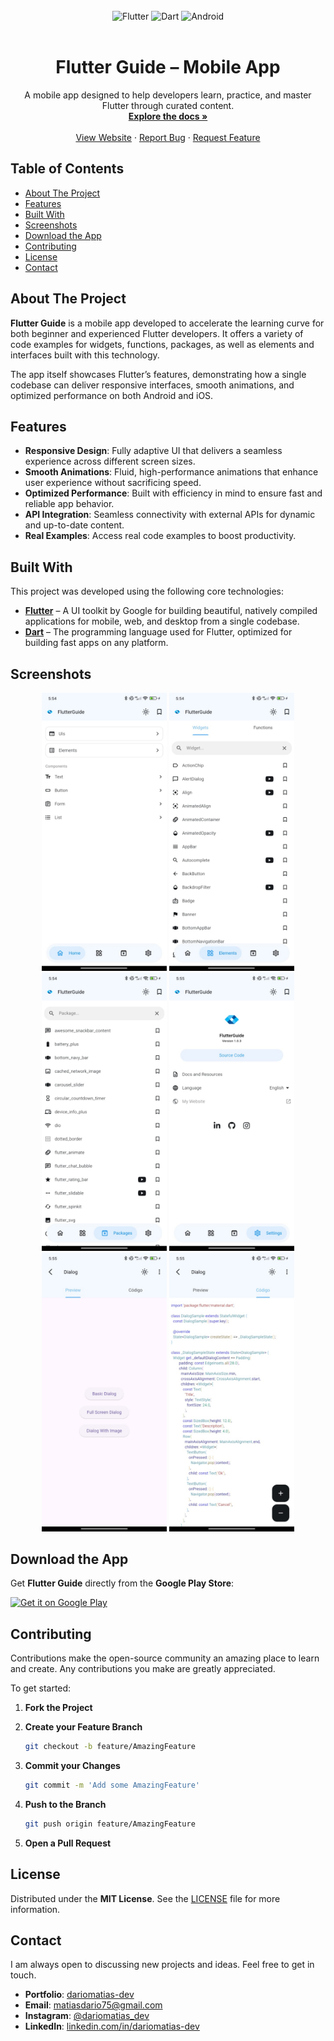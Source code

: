 <br>
<div align="center">
<img src="https://img.shields.io/badge/Flutter-02569B?style=for-the-badge&logo=flutter&logoColor=white" alt="Flutter">
<img src="https://img.shields.io/badge/Dart-0175C2?style=for-the-badge&logo=dart&logoColor=white" alt="Dart">
<img src="https://img.shields.io/badge/Android-3DDC84?style=for-the-badge&logo=android&logoColor=white" alt="Android">
</div>
<br>

<h1 align="center">Flutter Guide – Mobile App</h1>

<p align="center">
A mobile app designed to help developers learn, practice, and master Flutter through curated content.
<br>
<a href="#about-the-project"><strong>Explore the docs »</strong></a>
<br>
<br>
<a href="https://flutterguide.app">View Website</a>
·
<a href="https://github.com/dariomatias-dev/flutter_guide_app/issues">Report Bug</a>
·
<a href="https://github.com/dariomatias-dev/flutter_guide_app/issues">Request Feature</a>
</p>

## Table of Contents

- [About The Project](#about-the-project)
- [Features](#features)
- [Built With](#built-with)
- [Screenshots](#screenshots)
- [Download the App](#download-the-app)
- [Contributing](#contributing)
- [License](#license)
- [Contact](#contact)

## About The Project

**Flutter Guide** is a mobile app developed to accelerate the learning curve for both beginner and experienced Flutter developers.
It offers a variety of code examples for widgets, functions, packages, as well as elements and interfaces built with this technology.

The app itself showcases Flutter’s features, demonstrating how a single codebase can deliver responsive interfaces, smooth animations, and optimized performance on both Android and iOS.

## Features

- **Responsive Design**: Fully adaptive UI that delivers a seamless experience across different screen sizes.
- **Smooth Animations**: Fluid, high-performance animations that enhance user experience without sacrificing speed.
- **Optimized Performance**: Built with efficiency in mind to ensure fast and reliable app behavior.
- **API Integration**: Seamless connectivity with external APIs for dynamic and up-to-date content.
- **Real Examples**: Access real code examples to boost productivity.

## Built With

This project was developed using the following core technologies:

- **[Flutter](https://flutter.dev/)** – A UI toolkit by Google for building beautiful, natively compiled applications for mobile, web, and desktop from a single codebase.
- **[Dart](https://dart.dev/)** – The programming language used for Flutter, optimized for building fast apps on any platform.

## Screenshots

<div align="center">
<img src="screenshots/flutter_guide_screen_1.jpeg" width="200" alt="Screenshot 1"/>
<img src="screenshots/flutter_guide_screen_2.jpeg" width="200" alt="Screenshot 2"/>
<img src="screenshots/flutter_guide_screen_3.jpeg" width="200" alt="Screenshot 3"/>
<img src="screenshots/flutter_guide_screen_4.jpeg" width="200" alt="Screenshot 4"/>
<img src="screenshots/flutter_guide_screen_5.jpeg" width="200" alt="Screenshot 5"/>
<img src="screenshots/flutter_guide_screen_6.jpeg" width="200" alt="Screenshot 6"/>
</div>

## Download the App

Get **Flutter Guide** directly from the **Google Play Store**:

<a href="https://play.google.com/store/apps/details?id=com.dariomatias.flutter_guide" target="_blank">
<img src="https://play.google.com/intl/en_us/badges/static/images/badges/en_badge_web_generic.png" alt="Get it on Google Play" width="200">
</a>

## Contributing

Contributions make the open-source community an amazing place to learn and create. Any contributions you make are greatly appreciated.

To get started:

1. **Fork the Project**
2. **Create your Feature Branch**

   ```sh
   git checkout -b feature/AmazingFeature
   ```

3. **Commit your Changes**

   ```sh
   git commit -m 'Add some AmazingFeature'
   ```

4. **Push to the Branch**

   ```sh
   git push origin feature/AmazingFeature
   ```

5. **Open a Pull Request**

## License

Distributed under the **MIT License**. See the [LICENSE](LICENSE) file for more information.

## Contact

I am always open to discussing new projects and ideas. Feel free to get in touch.

- **Portfolio**: [dariomatias-dev](https://dariomatias-dev.com)
- **Email**: [matiasdario75@gmail.com](mailto:matiasdario75@gmail.com)
- **Instagram**: [@dariomatias_dev](https://instagram.com/dariomatias_dev)
- **LinkedIn**: [linkedin.com/in/dariomatias-dev](https://linkedin.com/in/dariomatias-dev)
